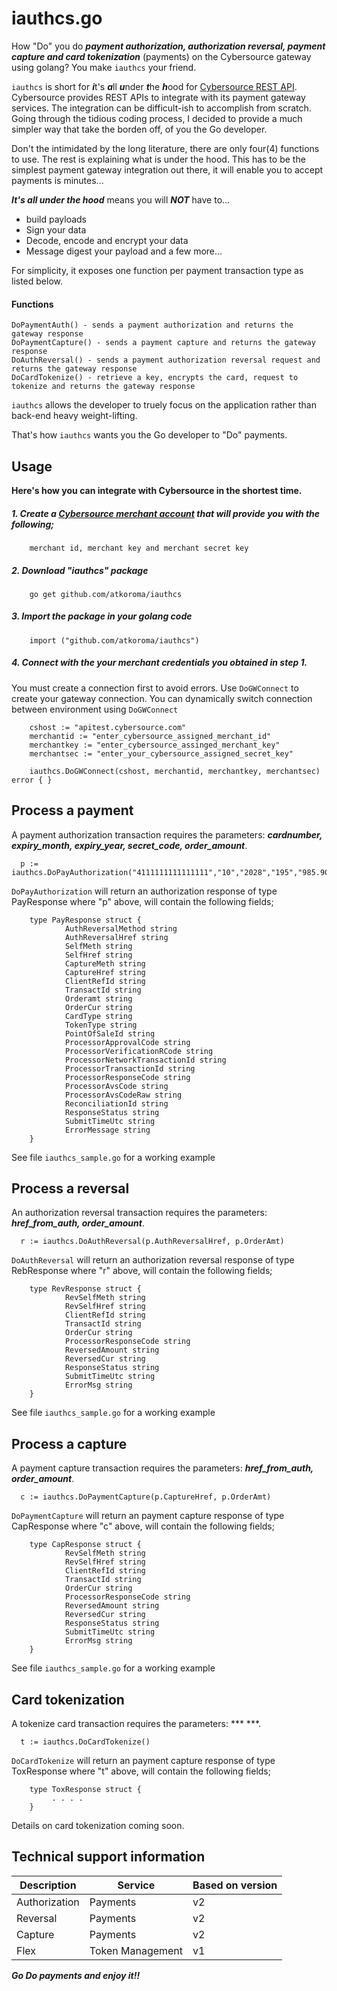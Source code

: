 # iauthcs.go
How "Do" you do ***payment authorization, authorization reversal, payment capture and card tokenization*** (payments) on the Cybersource gateway using golang? 
You make ````iauthcs```` your friend.

```iauthcs``` is short for ***i***t's ***a***ll ***u***nder ***t***he ***h***ood for [Cybersource REST API](https://developer.cybersource.com/api-reference-assets/index.html). 
Cybersource provides REST APIs to integrate with its payment gateway services. The integration can be difficult-ish to accomplish from scratch.
Going through the tidious coding process, I decided to provide a much simpler way that take the borden off, of you the Go developer.

Don't the intimidated by the long literature, there are only four(4) functions to use. The rest is explaining what is under the hood.
This has to be the simplest payment gateway integration out there, it will enable you to accept payments is minutes...

***It's all under the hood*** means you will ***NOT*** have to...
- build payloads
- Sign your data
- Decode, encode and encrypt your data
- Message digest your payload and a few more...

For simplicity, it exposes one function per payment transaction type as listed below.

#### Functions ####

``` 
DoPaymentAuth() - sends a payment authorization and returns the gateway response 
DoPaymentCapture() - sends a payment capture and returns the gateway response
DoAuthReversal() - sends a payment authorization reversal request and returns the gateway response
DoCardTokenize() - retrieve a key, encrypts the card, request to tokenize and returns the gateway response
```
````iauthcs```` allows the developer to truely focus on the application rather than back-end heavy weight-lifting. 

That's how ````iauthcs```` wants you the Go developer to "Do" payments.

## Usage ##
**Here's how you can integrate with Cybersource in the shortest time.**

##### 1. Create a [Cybersource merchant account](https://ebc2.cybersource.com/ebc2/registration/external) that will provide you with the following; #####

        merchant id, merchant key and merchant secret key

##### 2. Download "iauthcs" package #####

        go get github.com/atkoroma/iauthcs

##### 3. Import the package in your golang code #####
  
        import ("github.com/atkoroma/iauthcs")

##### 4. Connect with the your merchant credentials you obtained in step 1. ####
You must create a connection first to avoid errors. Use ```DoGWConnect``` to create your gateway connection. 
You can dynamically switch connection between environment using ```DoGWConnect``` 

        cshost := "apitest.cybersource.com"
        merchantid := "enter_cybersource_assigned_merchant_id"
        merchantkey := "enter_cybersource_assinged_merchant_key"
        merchantsec := "enter_your_cybersource_assigned_secret_key"
 
        iauthcs.DoGWConnect(cshost, merchantid, merchantkey, merchantsec) error { }
        
## Process a payment ##
A payment authorization transaction requires the parameters: ***cardnumber, expiry_month, expiry_year, secret_code, order_amount***.

      p := iauthcs.DoPayAuthorization("4111111111111111","10","2028","195","985.90")

```DoPayAuthorization``` will return an authorization response of type PayResponse where "p" above, will contain the following fields;

        type PayResponse struct {
                AuthReversalMethod string
                AuthReversalHref string
                SelfMeth string
                SelfHref string
                CaptureMeth string
                CaptureHref string
                ClientRefId string
                TransactId string
                Orderamt string
                OrderCur string
                CardType string
                TokenType string
                PointOfSaleId string
                ProcessorApprovalCode string
                ProcessorVerificationRCode string
                ProcessorNetworkTransactionId string
                ProcessorTransactionId string
                ProcessorResponseCode string
                ProcessorAvsCode string
                ProcessorAvsCodeRaw string
                ReconciliationId string
                ResponseStatus string
                SubmitTimeUtc string
                ErrorMessage string
        }

See file ````iauthcs_sample.go```` for a working example

## Process a reversal ##
An authorization reversal transaction requires the parameters: ***href_from_auth, order_amount***.

      r := iauthcs.DoAuthReversal(p.AuthReversalHref, p.OrderAmt)

```DoAuthReversal``` will return an authorization reversal response of type RebResponse where "r" above, will contain the following fields;

        type RevResponse struct {
                RevSelfMeth string
                RevSelfHref string
                ClientRefId string
                TransactId string
                OrderCur string
                ProcessorResponseCode string
                ReversedAmount string
                ReversedCur string
                ResponseStatus string
                SubmitTimeUtc string
                ErrorMsg string
        }


See file ````iauthcs_sample.go```` for a working example

## Process a capture ##
A payment capture transaction requires the parameters: ***href_from_auth, order_amount***.

      c := iauthcs.DoPaymentCapture(p.CaptureHref, p.OrderAmt)

```DoPaymentCapture``` will return an payment capture response of type CapResponse where "c" above, will contain the following fields;

        type CapResponse struct {
                RevSelfMeth string
                RevSelfHref string
                ClientRefId string
                TransactId string
                OrderCur string
                ProcessorResponseCode string
                ReversedAmount string
                ReversedCur string
                ResponseStatus string
                SubmitTimeUtc string
                ErrorMsg string
        }


See file ````iauthcs_sample.go```` for a working example


## Card tokenization ##
A tokenize card transaction requires the parameters: *** ***.

      t := iauthcs.DoCardTokenize()

```DoCardTokenize``` will return an payment capture response of type ToxResponse where "t" above, will contain the following fields;

        type ToxResponse struct {
             . . . .
        }


Details on card tokenization coming soon.

## Technical support information ##

| Description   | Service | Based on version  |
| ------------- | ------------- |---------------|
| Authorization  | Payments  |       v2         |
| Reversal  | Payments  |       v2         |
| Capture  | Payments        |       v2         |
| Flex  | Token Management   |       v1         |



***Go Do payments and enjoy it!!***
